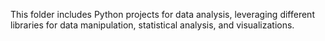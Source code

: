This folder includes Python projects for data analysis, leveraging different libraries for data manipulation, statistical analysis, and visualizations. 
